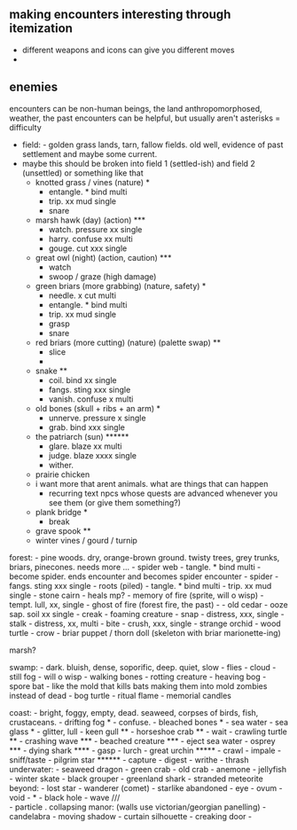 ## making encounters interesting through itemization

- different weapons and icons can give you different moves
- 


## enemies
encounters can be non-human beings, the land anthropomorphosed, weather, the past
encounters can be helpful, but usually aren't
asterisks = difficulty
- field: - golden grass lands, tarn, fallow fields. old well, evidence of past settlement and maybe some current.
- maybe this should be broken into field 1 (settled-ish) and field 2 (unsettled) or something like that
	- knotted grass / vines (nature) *
		- entangle. * bind multi
		- trip. xx mud single
		- snare
	- marsh hawk (day) (action) ***
		- watch. pressure xx single
		- harry. confuse xx multi
		- gouge. cut xxx single
	- great owl (night) (action, caution) ***
		- watch
		- swoop / graze (high damage)
	- green briars (more grabbing) (nature, safety) *
		- needle. x cut multi
		- entangle. * bind multi
		- trip. xx mud single
		- grasp
		- snare
	- red briars (more cutting) (nature) (palette swap) **
		- slice
		- 
	- snake **
		- coil. bind xx single
		- fangs. sting xxx single
		- vanish. confuse x multi
	- old bones (skull + ribs + an arm) *
		- unnerve. pressure x single
		- grab. bind xxx single
	- the patriarch (sun) ******
		- glare. blaze xx multi
		- judge. blaze xxxx single
		- wither.
	- prairie chicken
	- i want more that arent animals. what are things that can happen
		- recurring text npcs whose quests are advanced whenever you see them (or give them something?)
	- plank bridge *
		- break
	- grave spook **
	- winter vines / gourd / turnip

forest: - pine woods. dry, orange-brown ground. twisty trees, grey trunks, briars, pinecones. needs more ...
	- spider web
		- tangle. * bind multi
		- become spider. ends encounter and becomes spider encounter
	- spider
		- fangs. sting xxx single
	- roots (piled)
		- tangle. * bind multi
		- trip. xx mud single
	- stone cairn
		- heals mp?
	- memory of fire (sprite, will o wisp)
		- tempt. lull, xx, single
	- ghost of fire (forest fire, the past)
		-
	- old cedar 
		- ooze sap. soil xx single
		- creak
	- foaming creature
		- snap
			- distress, xxx, single
		- stalk
			- distress, xx, multi
		- bite
			- crush, xxx, single
	- strange orchid
	- wood turtle
	- crow
	- briar puppet / thorn doll (skeleton with briar marionette-ing)

marsh?

swamp: - dark. bluish, dense, soporific, deep. quiet, slow
	- flies
		- cloud
	- still fog
	- will o wisp
	- walking bones
	- rotting creature
	- heaving bog
	- spore bat - like the mold that kills bats making them into mold zombies instead of dead
	- bog turtle
	- ritual flame
	- memorial candles

coast: - bright, foggy, empty, dead. seaweed, corpses of birds, fish, crustaceans.
	- drifting fog *
		- confuse. 
	- bleached bones *
		- sea water
	- sea glass *
		- glitter, lull
	- keen gull **
	- horseshoe crab **
		- wait
	- crawling turtle **
	- crashing wave ***
	- beached creature ***
		- eject sea water
	- osprey ***
	- dying shark ****
		- gasp
		- lurch
	- great urchin *****
		- crawl
		- impale
		- sniff/taste
	- pilgrim star ******
		- capture
		- digest
		- writhe
		- thrash
underwater:
	- seaweed dragon
	- green crab
	- old crab
	- anemone
	- jellyfish
	- winter skate
	- black grouper
	- greenland shark
	- stranded meteorite
beyond:
	- lost star
	- wanderer (comet)
	- starlike abandoned
	- eye
	- ovum
	- void
	- *
	- black hole
	- wave \/\/\/\
	- particle .
collapsing manor: (walls use victorian/georgian panelling)
	- candelabra
	- moving shadow
	- curtain silhouette
	- creaking door
	- 
